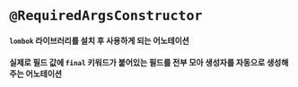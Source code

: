 # `@RequiredArgsConstructor`

#### `lombok` 라이브러리를 설치 후 사용하게 되는 어노테이션
#### 실제로 필드 값에 `final` 키워드가 붙어있는 필드를 전부 모아 생성자를 자동으로 생성해주는 어노테이션